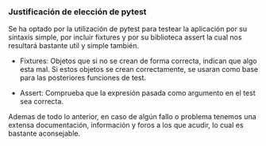 ### Justificación de elección de pytest ###

Se ha optado por la utilización de pytest para testear la aplicación por su sintaxis simple, por incluir fixtures y por su biblioteca assert la cual
nos resultará bastante util y simple también.

* Fixtures: Objetos que si no se crean de forma correcta, indican que algo esta mal. Si estos objetos se crean correctamente, 
            se usaran como base para las posteriores funciones de test.

* Assert: Comprueba que la expresión pasada como argumento en el test sea correcta.

Ademas de todo lo anterior, en caso de algún fallo o problema tenemos una extensa documentación, información y foros a los que acudir, lo cual es
bastante aconsejable.
